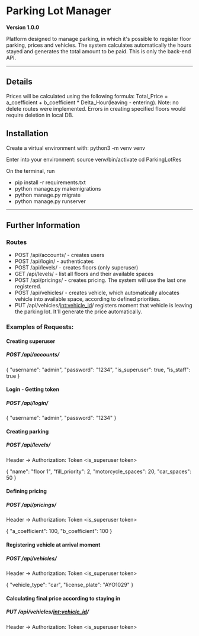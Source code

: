 # Parking Lot Manager

**Version 1.0.0**

Platform designed to manage parking, in which it's possible to register floor parking, prices and vehicles. The system calculates automatically the hours stayed and generates the total amount to be paid.
This is only the back-end API.

---

## Details

Prices will be calculated using the following formula: Total_Price = a_coefficient + b_coefficient * Delta_Hour(leaving - entering).
Note: no delete routes were implemented. Errors in creating specified floors would require deletion in local DB.

## Installation

Create a virtual environment with:
python3 -m venv venv

Enter into your environment:
source venv/bin/activate
cd ParkingLotRes

On the terminal, run

* pip install -r requirements.txt
* python manage.py makemigrations
* python manage.py migrate
* python manage.py runserver

---

## Further Information

### Routes
- POST /api/accounts/ - creates users
- POST /api/login/ - authenticates
- POST /api/levels/ - creates floors (only superuser)
- GET /api/levels/ - list all floors and their available spaces
- POST /api/pricings/ - creates pricing. The system will use the last one registered.
- POST /api/vehicles/ - creates vehicle, which automatically alocates vehicle into available space, according to defined priorities.
- PUT /api/vehicles/<int:vehicle_id>/ registers moment that vehicle is leaving the parking lot. It'll generate the price automatically.


### Examples of Requests:

#### Creating superuser

##### POST /api/accounts/

{
  "username": "admin",
  "password": "1234",
  "is_superuser": true,
  "is_staff": true
}


#### Login - Getting token

##### POST /api/login/


{
  "username": "admin",
  "password": "1234"
}

#### Creating parking

##### POST /api/levels/


Header -> Authorization: Token <is_superuser token>

{
  "name": "floor 1",
  "fill_priority": 2,
  "motorcycle_spaces": 20,
  "car_spaces": 50
}

#### Defining pricing

##### POST /api/pricings/


Header -> Authorization: Token <is_superuser token>

{
  "a_coefficient": 100,
  "b_coefficient": 100
}

#### Registering vehicle at arrival moment

##### POST /api/vehicles/


Header -> Authorization: Token <is_superuser token>

{
  "vehicle_type": "car",
  "license_plate": "AYO1029"
}

#### Calculating final price according to staying in

##### PUT /api/vehicles/<int:vehicle_id>/

Header -> Authorization: Token <is_superuser token>
